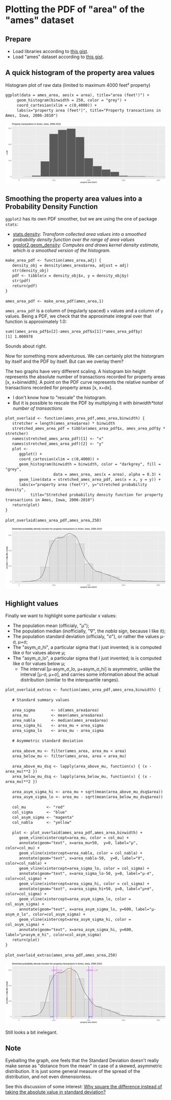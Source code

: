 # Plotting the PDF of "area" of the "ames" dataset

## Prepare

- Load libraries according to [this gist](https://gist.github.com/dtonhofer/408a6c15ee4d171fd9314113660cd312).
- Load "ames" dataset according to [this gist](https://gist.github.com/dtonhofer/5b14680401823826120c7bebcdccb8f7).

## A quick histogram of the property area values

Histogram plot of raw data (limited to maximum 4000 feet² property)

````
ggplot(data = ames_area, aes(x = area), title="area (feet²)") + 
     geom_histogram(binwidth = 250, color = "grey") +
     coord_cartesian(xlim = c(0,4000)) + 
     labs(x="property area (feet²)", title="Property transactions in Ames, Iowa, 2006-2010")
````    

![property transactions in ames.png](https://raw.githubusercontent.com/dtonhofer/rstudio_coding/master/course_2_week_1/plots/property_transactions_in_ames.png)

## Smoothing the property area values into a Probability Density Function

`ggplot2` has its own PDF smoother, but we are using the one of package `stats`:

- [stats.density](https://www.rdocumentation.org/packages/stats/versions/3.6.2/topics/density): _Transform collected area values into a smoothed probability density function over the range of area values_
- [ggplot2.geom_density](https://www.rdocumentation.org/packages/ggplot2/versions/3.2.1/topics/geom_density): _Computes and draws kernel density estimate, which is a smoothed version of the histogram._

````
make_area_pdf <- function(ames_area,adj) {
   density_obj = density(ames_area$area, adjust = adj)
   str(density_obj)
   pdf <- tibble(x = density_obj$x, y = density_obj$y)
   str(pdf)
   return(pdf)
}

ames_area_pdf <- make_area_pdf(ames_area,1)
````

`ames_area_pdf` is a column of (regularly spaced) `x` values and a column of `y` values. Being a PDF, we check that the
approximate integral over that function is approximately 1.0:

````
sum((ames_area_pdf$x[2]-ames_area_pdf$x[1])*ames_area_pdf$y)
[1] 1.000978
````

Sounds about right.

Now for something more adventurous. We can certainly plot the historgram by itself and the PDF by itself.
But can we overlay them?

The two graphs have very different scaling. A histogram bin height represents the absolute number of transactions
recorded for property areas [x, x+binwidth]. A point on the PDF curve represents the relative number of transactions
recorded for property areas [x, x+dx]. 

- I don't know how to "rescale" the histogram.
- But it is possible to rescale the PDF by multiplying it with _binwidth*total number of transactions_

````
plot_overlaid <- function(ames_area_pdf,ames_area,binwidth) {
   stretcher = length(ames_area$area) * binwidth
   stretched_ames_area_pdf = tibble(ames_area_pdf$x, ames_area_pdf$y * stretcher)
   names(stretched_ames_area_pdf)[1] <- "x"
   names(stretched_ames_area_pdf)[2] <- "y"
   plot <-
      ggplot() + 
      coord_cartesian(xlim = c(0,4000)) +           
      geom_histogram(binwidth = binwidth, color = "darkgrey", fill = "grey", 
                     data = ames_area, aes(x = area), alpha = 0.3) + 
      geom_line(data = stretched_ames_area_pdf, aes(x = x, y = y)) +
      labs(x="property area (feet²)", y="stretched probability density",
           title="Stretched probability density function for property transactions in Ames, Iowa, 2006-2010")
   return(plot)           
}

plot_overlaid(ames_area_pdf,ames_area,250)
````    

![property transactions in ames overlaid pdf](https://raw.githubusercontent.com/dtonhofer/rstudio_coding/master/course_2_week_1/plots/property_transactions_in_ames_overlaid_pdf.png)


## Highlight values

Finally we want to highlight some particular x values:

- The population mean (officialy, "μ");
- The population median (inofficially, "∇", the _nabla_ sign, because I like it);
- The population standard deviation (officialy, "σ"), or rather the values μ-σ, μ+σ;
- The "asym_σ_hi", a particular sigma that I just invented; is is computed like σ for values above μ;
- The "asym_σ_lo", a particular sigma that I just invented; is is computed like σ for values below μ;
  - The interval [μ-asym_σ_lo, μ+asym_σ_hi] is asymmetric, unlike the interval [μ-σ, μ+σ], and carries some information about the actual distribution (similar to the interquartile ranges).

````
plot_overlaid_extras <- function(ames_area_pdf,ames_area,binwidth) {

   # Standard summary values
   
   area_sigma       <- sd(ames_area$area)
   area_mu          <- mean(ames_area$area)
   area_nabla       <- median(ames_area$area)
   area_sigma_hi    <- area_mu + area_sigma
   area_sigma_lo    <- area_mu - area_sigma

   # Asymmetric standard deviation

   area_above_mu <- filter(ames_area, area_mu < area)
   area_below_mu <- filter(ames_area, area < area_mu)
   
   area_above_mu_dsq <- lapply(area_above_mu, function(x) { (x - area_mu)**2 })
   area_below_mu_dsq <- lapply(area_below_mu, function(x) { (x - area_mu)**2 })
   
   area_asym_sigma_hi <- area_mu + sqrt(mean(area_above_mu_dsq$area))
   area_asym_sigma_lo <- area_mu - sqrt(mean(area_below_mu_dsq$area))
   
   col_mu         <- "red"
   col_sigma      <- "blue"
   col_asym_sigma <- "magenta"
   col_nabla      <- "yellow"

   plot <- plot_overlaid(ames_area_pdf,ames_area,binwidth) +
      geom_vline(xintercept=area_mu, color = col_mu) +
      annotate(geom="text", x=area_mu+50,  y=0, label="μ", color=col_mu) +
      geom_vline(xintercept=area_nabla, color = col_nabla) +
      annotate(geom="text", x=area_nabla-50,  y=0, label="∇", color=col_nabla) + 
      geom_vline(xintercept=area_sigma_lo, color = col_sigma) +     
      annotate(geom="text", x=area_sigma_lo-50, y=0, label="μ-σ", color=col_sigma) +
      geom_vline(xintercept=area_sigma_hi, color = col_sigma) +     
      annotate(geom="text", x=area_sigma_hi+50, y=0, label="μ+σ", color=col_sigma) +
      geom_vline(xintercept=area_asym_sigma_lo, color = col_asym_sigma) +
      annotate(geom="text", x=area_asym_sigma_lo, y=600, label="μ-asym_σ_lo", color=col_asym_sigma) +               
      geom_vline(xintercept=area_asym_sigma_hi, color = col_asym_sigma) + 
      annotate(geom="text", x=area_asym_sigma_hi, y=600, label="μ+asym_σ_hi", color=col_asym_sigma)      
   return(plot)
}

plot_overlaid_extras(ames_area_pdf,ames_area,250)
````

![property transactions in ames overlaid pdf lines](https://raw.githubusercontent.com/dtonhofer/rstudio_coding/master/course_2_week_1/plots/property_transactions_in_ames_overlaid_pdf_lines.png)

Still looks a bit inelegant.

## Note

Eyeballing the graph, one feels that the Standard Deviation doesn't really make sense as "distance from the mean"
in case of a skewed, asymmetric distribution. It is just some general measure of the spread of the distribution,
and not even dimensionless.

See this discussion of some interest: [Why square the difference instead of taking the absolute value in standard deviation?](https://stats.stackexchange.com/questions/118/why-square-the-difference-instead-of-taking-the-absolute-value-in-standard-devia)


